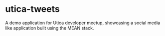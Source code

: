 # utica-tweets
A demo application for Utica developer meetup, showcasing a social media like application built using the MEAN stack. 
